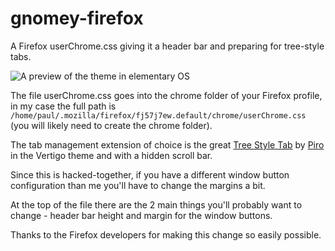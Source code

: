 # gnomey-firefox
A Firefox userChrome.css giving it a header bar and preparing for tree-style tabs. 

![A preview of the theme in elementary OS](https://files.mastodon.social/media_attachments/files/009/835/583/original/c1e78a226f88c25d.png)

The file userChrome.css goes into the chrome folder of your Firefox profile, in my case the full path is `/home/paul/.mozilla/firefox/fj57j7ew.default/chrome/userChrome.css` (you will likely need to create the chrome folder).

The tab management extension of choice is the great [Tree Style Tab](https://addons.mozilla.org/en-US/firefox/addon/tree-style-tab/) by [Piro](https://piro.sakura.ne.jp/) in the Vertigo theme and with a hidden scroll bar. 

Since this is hacked-together, if you have a different window button configuration than me you'll have to change the margins a bit. 

At the top of the file there are the 2 main things you'll probably want to change - header bar height and margin for the window buttons. 

Thanks to the Firefox developers for making this change so easily possible. 
